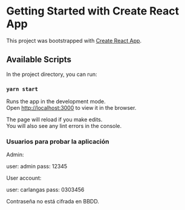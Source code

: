 # Getting Started with Create React App

This project was bootstrapped with [Create React App](https://github.com/facebook/create-react-app).

## Available Scripts

In the project directory, you can run:

### `yarn start`

Runs the app in the development mode.\
Open [http://localhost:3000](http://localhost:3000) to view it in the browser.

The page will reload if you make edits.\
You will also see any lint errors in the console.

### Usuarios para probar la aplicación

Admin:

user: admin
pass: 12345

User account:

user: carlangas
pass: 0303456

Contraseña no está cifrada en BBDD.
